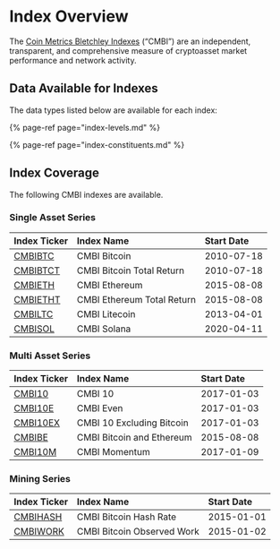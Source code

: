 # Index Overview

The [Coin Metrics Bletchley Indexes](https://coinmetrics.io/cm-indexes/) \(“CMBI”\) are an independent, transparent, and comprehensive measure of cryptoasset market performance and network activity.

## Data Available for Indexes

The data types listed below are available for each index: 

{% page-ref page="index-levels.md" %}

{% page-ref page="index-constituents.md" %}

## **Index Coverage** 

The following CMBI indexes are available. 

### **Single Asset Series**

| **Index Ticker** | **Index Name** | Start Date |
| :--- | :--- | :--- |
| [CMBIBTC](https://cmbi-indexes.coinmetrics.io/cmbibtc) | CMBI Bitcoin  | 2010-07-18 |
| [CMBIBTCT](https://cmbi-indexes.coinmetrics.io/cmbibtct) | CMBI Bitcoin Total Return | 2010-07-18 |
| [CMBIETH](https://cmbi-indexes.coinmetrics.io/cmbieth) | CMBI Ethereum | 2015-08-08 |
| [CMBIETHT](https://cmbi-indexes.coinmetrics.io/cmbietht) | CMBI Ethereum Total Return | 2015-08-08 |
| [CMBILTC](https://cmbi-indexes.coinmetrics.io/cmbiltc) | CMBI Litecoin | 2013-04-01 |
| [CMBISOL](https://cmbi-indexes.coinmetrics.io/cmbisol) | CMBI Solana | 2020-04-11 |

### **Multi Asset Series**

| **Index Ticker** | **Index Name** | Start Date |
| :--- | :--- | :--- |
| [CMBI10](https://cmbi-indexes.coinmetrics.io/cmbi10) | CMBI 10 | 2017-01-03 |
| [CMBI10E](https://cmbi-indexes.coinmetrics.io/cmbi10e) | CMBI Even | 2017-01-03 |
| [CMBI10EX](https://cmbi-indexes.coinmetrics.io/cmbi10ex) | CMBI 10 Excluding Bitcoin | 2017-01-03 |
| [CMBIBE](https://cmbi-indexes.coinmetrics.io/cmbibe) | CMBI Bitcoin and Ethereum | 2015-08-08 |
| [CMBI10M](https://cmbi-indexes.coinmetrics.io/cmbi10m) | CMBI Momentum | 2017-01-09 |

### **Mining Series**

| **Index Ticker** | **Index Name** | **Start Date** |
| :--- | :--- | :--- |
| [CMBIHASH](https://cmbi-indexes.coinmetrics.io/cmbihash) | CMBI Bitcoin Hash Rate | 2015-01-01 |
| [CMBIWORK](https://cmbi-indexes.coinmetrics.io/cmbiwork) | CMBI Bitcoin Observed Work | 2015-01-02 |

